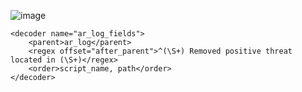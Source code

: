 
![image](https://github.com/user-attachments/assets/9e1881e6-047a-48b1-8206-cb3376e83df5)

```
<decoder name="ar_log_fields">
    <parent>ar_log</parent>
    <regex offset="after_parent">^(\S+) Removed positive threat located in (\S+)</regex>
    <order>script_name, path</order>
</decoder>
```
